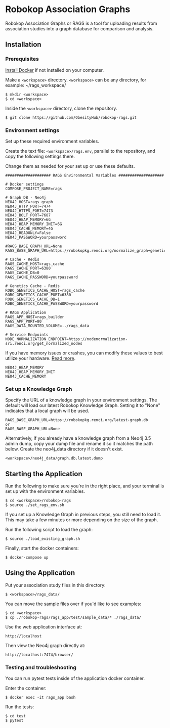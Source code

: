 # Robokop Association Graphs

Robokop Association Graphs or RAGS is a tool for uploading results from association studies into a graph database for comparison and analysis. 

## Installation

### Prerequisites
[Install Docker](https://www.docker.com/get-started) if not installed on your computer. 

Make a ``<workspace>`` directory. ``<workspace>`` can be any directory, for example: ~/rags_workspace/

```
$ mkdir <workspace>
$ cd <workspace> 
```

Inside the ``<workspace>`` directory, clone the repository.
```
$ git clone https://github.com/ObesityHub/robokop-rags.git
```

### Environment settings

Set up these required environment variables.

Create the text file: `<workspace>/rags.env`, parallel to the repository, and copy the following settings there. 

Change them as needed for your set up or use these defaults.

```
#################### RAGS Environmental Variables ####################

# Docker settings
COMPOSE_PROJECT_NAME=rags

# Graph DB - Neo4j
NEO4J_HOST=rags_graph
NEO4J_HTTP_PORT=7474
NEO4J_HTTPS_PORT=7473
NEO4J_BOLT_PORT=7687
NEO4J_HEAP_MEMORY=6G
NEO4J_HEAP_MEMORY_INIT=6G
NEO4J_CACHE_MEMORY=4G
NEO4J_READONLY=False
NEO4J_PASSWORD=yourpassword

#RAGS_BASE_GRAPH_URL=None
RAGS_BASE_GRAPH_URL=https://robokopkg.renci.org/normalize_graph+genetics.dump.db

# Cache - Redis
RAGS_CACHE_HOST=rags_cache
RAGS_CACHE_PORT=6380
RAGS_CACHE_DB=0
RAGS_CACHE_PASSWORD=yourpassword

# Genetics Cache - Redis
ROBO_GENETICS_CACHE_HOST=rags_cache
ROBO_GENETICS_CACHE_PORT=6380
ROBO_GENETICS_CACHE_DB=1
ROBO_GENETICS_CACHE_PASSWORD=yourpassword

# RAGS Application
RAGS_APP_HOST=rags_builder
RAGS_APP_PORT=80
RAGS_DATA_MOUNTED_VOLUME=../rags_data

# Service Endpoints
NODE_NORMALIZATION_ENDPOINT=https://nodenormalization-sri.renci.org/get_normalized_nodes

```

If you have memory issues or crashes, you can modify these values to best utilize your hardware. [Read more](https://neo4j.com/developer/guide-performance-tuning/).

```
NEO4J_HEAP_MEMORY
NEO4J_HEAP_MEMORY_INIT
NEO4J_CACHE_MEMORY
```

### Set up a Knowledge Graph
Specify the URL of a knowledge graph in your environment settings. The default will load our latest Robokop Knowledge Graph. Setting it to "None" indicates that a local graph will be used.

```
RAGS_BASE_GRAPH_URL=https://robokopkg.renci.org/latest-graph.db
or
RAGS_BASE_GRAPH_URL=None
```

Alternatively, if you already have a knowledge graph from a Neo4j 3.5 admin dump, copy your dump file and rename it so it matches the path below. Create the neo4j_data directory if it doesn't exist.
```
<workspace>/neo4j_data/graph.db.latest.dump
```


## Starting the Application
Run the following to make sure you're in the right place, and your terminal is set up with the environment variables.

```
$ cd <workspace>/robokop-rags
$ source ./set_rags_env.sh
```

If you set up a Knowledge Graph in previous steps, you still need to load it. This may take a few minutes or more depending on the size of the graph.

Run the following script to load the graph:
```
$ source ./load_existing_graph.sh
```

Finally, start the docker containers:

```
$ docker-compose up
```

## Using the Application

Put your association study files in this directory:
```
$ <workspace>/rags_data/
```
You can move the sample files over if you'd like to see examples:
```
$ cd <workspace>
$ cp ./robokop-rags/rags_app/test/sample_data/* ./rags_data/
```
Use the web application interface at:
```
http://localhost
```
Then view the Neo4j graph directly at:
```
http://localhost:7474/browser/
```

### Testing and troubleshooting

You can run pytest tests inside of the application docker container. 

Enter the container:
```
$ docker exec -it rags_app bash
```
Run the tests:
```
$ cd test
$ pytest
```

